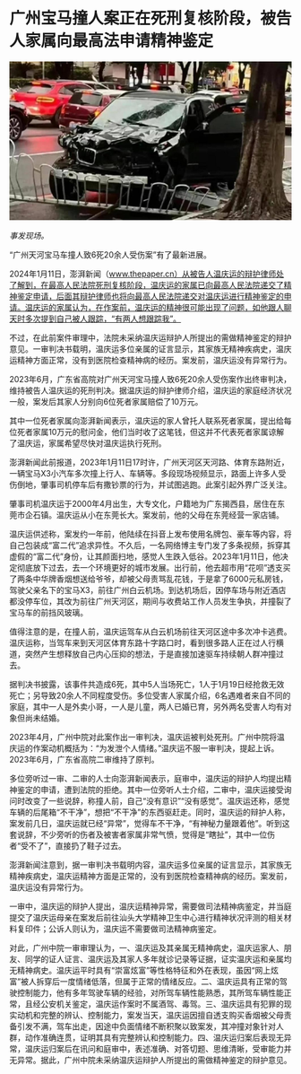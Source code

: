 # 广州宝马撞人案正在死刑复核阶段，被告人家属向最高法申请精神鉴定

![4a701472a1cb4b4aa04db1507bc03ac3.jpg](https://raw.githubusercontent.com/qqhsx/qqnews_image/main/2024/01/12/广州宝马撞人案正在死刑复核阶段，被告人家属向最高法申请精神鉴定/4a701472a1cb4b4aa04db1507bc03ac3.jpg)

_事发现场。_

“广州天河宝马车撞人致6死20余人受伤案”有了最新进展。

2024年1月11日，澎湃新闻（www.thepaper.cn）从被告人温庆运的辩护律师处了解到，在最高人民法院死刑复核阶段，温庆运的家属已向最高人民法院递交了精神鉴定申请，后面其辩护律师也将向最高人民法院递交对温庆运进行精神鉴定的申请。温庆运的家属认为，在作案前，温庆运的精神很可能出现了问题，如他跟人聊天时多次提到自己被人跟踪，“有两人想跟踪我”。

不过，在此前案件审理中，法院未采纳温庆运辩护人所提出的需做精神鉴定的辩护意见。一审判决书载明，温庆运多位亲属的证言显示，其家族无精神疾病史，温庆运精神方面正常，没有到医院检查精神病的经历。案发前，温庆运没有异常行为。

2023年6月，广东省高院对广州天河宝马撞人致6死20余人受伤案作出终审判决，维持被告人温庆运的死刑判决。据温庆运的辩护律师介绍，温庆运的家庭经济状况一般，案发后其家人分别向6位死者家属赔偿了10万元。

其中一位死者家属向澎湃新闻表示，温庆运的家人曾托人联系死者家属，提出给每位死者家属10万元的慰问金，他们当时收了这笔钱，但这并不代表死者家属谅解了温庆运，家属希望尽快对温庆运执行死刑。

澎湃新闻此前报道，2023年1月11日17时许，广州天河区天河路、体育东路附近，一辆宝马X3小汽车多次撞上行人、车辆等。多段现场视频显示，路面上许多人受伤倒地，肇事司机停车后有撒钞票的行为，并试图逃跑。此案引起外界广泛关注。

肇事司机温庆运于2000年4月出生，大专文化，户籍地为广东揭西县，居住在东莞市企石镇。温庆运从小在东莞长大。案发前，他的父母在东莞经营一家店铺。

温庆运供述称，案发约一年前，他陆续在抖音上发布使用名牌包、豪车等内容，将自己包装成“富二代”追求异性。不久后，一名网络博主专门发了多条视频，拆穿其虚假的“富二代”身份，让其颜面扫地，感觉人生跌入低谷。2023年1月11日，他决定彻底放下过去，去一个环境更好的城市发展。出行前，他去超市用“花呗”透支买了两条中华牌香烟想送给爷爷，却被父母责骂乱花钱，于是拿了6000元私房钱，驾驶父亲名下的宝马X3，前往广州白云机场。到达机场后，因停车场与附近酒店都没停车位，其改为前往广州天河区，期间与收费站工作人员发生争执，并撞裂了宝马车的前挡风玻璃。

值得注意的是，在撞人前，温庆运驾车从白云机场前往天河区途中多次冲卡逃费。温庆运称，当驾车来到天河区体育东路十字路口时，看到很多路人正在过人行横道，突然产生想释放自己内心压抑的想法，于是直接加速驱车持续朝人群冲撞过去。

据判决书披露，该事件共造成6死，其中5人当场死亡，1人于1月19日经抢救无效死亡；另导致20余人不同程度受伤。多位受害人家属介绍，6名遇难者来自不同的家庭，其中一人是外卖小哥，一人是儿童，两人已婚已育，另外两名受害人均有对象但尚未结婚。

2023年4月，广州中院对此案作出一审判决，温庆运被判处死刑。广州中院将温庆运的作案动机概括为：“为发泄个人情绪。”温庆运不服一审判决，提起上诉。2023年6月，广东省高院二审维持了原判。

多位旁听过一审、二审的人士向澎湃新闻表示，庭审中，温庆运的辩护人均提出精神鉴定的申请，遭到法院的拒绝。其中一位旁听人士介绍，二审中，温庆运接受询问时改变了一些说辞，称撞人前，自己“没有意识”“没有感觉”。温庆运还称，感觉车辆的后尾箱“不干净”，想把“不干净”的东西驱赶走。同时，温庆运的辩护人称，案发前几日，温庆运就已经“异常”，觉得车不干净，“有神秘力量跟着他”。听到这套说辞，不少旁听的伤者及被害者家属非常气愤，觉得是“瞎扯”，其中一位伤者“受不了”，直接扔了鞋子过去。

澎湃新闻注意到，据一审判决书载明内容，温庆运多位亲属的证言显示，其家族无精神疾病史，温庆运精神方面是正常的，没有到医院检查精神病的经历。案发前，温庆运没有异常行为。

一审中，温庆运的辩护人提出，温庆运精神异常，需要做司法精神病鉴定，并当庭提交了温庆运母亲在案发后前往汕头大学精神卫生中心进行精神状况评测的相关材料复印件；公诉人则认为，温庆运不需要做司法精神病鉴定。

对此，广州中院一审审理认为，一、温庆运及其亲属无精神病史，温庆运家人、朋友、同学的证人证言、温庆运及其家人多年就诊记录等证据，证实温庆运和亲属均无精神病史。温庆运平时具有“崇富炫富”等性格特征和外在表现，虽因“网上炫富”被人拆穿后一度情绪低落，但属于正常的情绪反应。二、温庆运具有正常的驾驶控制能力，他有多年驾驶车辆的经验，对所驾车辆性能熟悉，其所驾车辆性能正常，且经公安机关鉴定，温庆运作案时不属酒驾、毒驾。三、温庆运具有犯罪的现实动机和完整的辨认、控制能力，案发当天，温庆运因擅自透支购买香烟被父母责备引发不满，驾车出走，因途中负面情绪不断积聚以致案发，其冲撞对象针对人群，动作准确连贯，证明其具有完整辨认和控制能力。四、温庆运归案后表现无异常，温庆运归案后在讯问和庭审中，表述准确、对答切题、思维清晰，受审能力并无异常。据此，广州中院未采纳温庆运辩护人所提出的需做精神鉴定的辩护意见。

